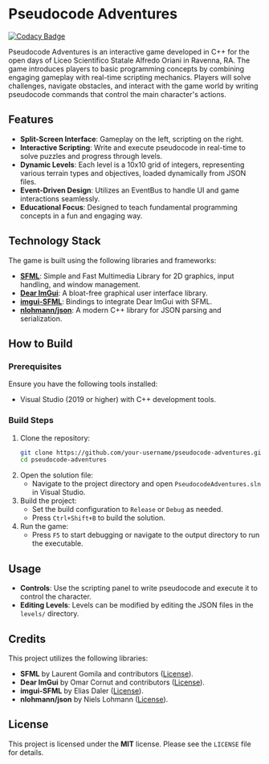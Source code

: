 # Pseudocode Adventures

[![Codacy Badge](https://api.codacy.com/project/badge/Grade/eef51b1c3c6f4b5ab0da7ecdb02bb170)](https://app.codacy.com/gh/N0zye/PseudoCode-Adventures?utm_source=github.com&utm_medium=referral&utm_content=N0zye/PseudoCode-Adventures&utm_campaign=Badge_Grade)

Pseudocode Adventures is an interactive game developed in C++ for the open days of Liceo Scientifico Statale Alfredo Oriani in Ravenna, RA. The game introduces players to basic programming concepts by combining engaging gameplay with real-time scripting mechanics. Players will solve challenges, navigate obstacles, and interact with the game world by writing pseudocode commands that control the main character's actions.

## Features
- **Split-Screen Interface**: Gameplay on the left, scripting on the right.
- **Interactive Scripting**: Write and execute pseudocode in real-time to solve puzzles and progress through levels.
- **Dynamic Levels**: Each level is a 10x10 grid of integers, representing various terrain types and objectives, loaded dynamically from JSON files.
- **Event-Driven Design**: Utilizes an EventBus to handle UI and game interactions seamlessly.
- **Educational Focus**: Designed to teach fundamental programming concepts in a fun and engaging way.

## Technology Stack
The game is built using the following libraries and frameworks:

- **[SFML](https://www.sfml-dev.org/)**: Simple and Fast Multimedia Library for 2D graphics, input handling, and window management.
- **[Dear ImGui](https://github.com/ocornut/imgui)**: A bloat-free graphical user interface library.
- **[imgui-SFML](https://github.com/eliasdaler/imgui-sfml)**: Bindings to integrate Dear ImGui with SFML.
- **[nlohmann/json](https://github.com/nlohmann/json)**: A modern C++ library for JSON parsing and serialization.

## How to Build

### Prerequisites
Ensure you have the following tools installed:
- Visual Studio (2019 or higher) with C++ development tools.
  
### Build Steps
1. Clone the repository:
   ```bash
   git clone https://github.com/your-username/pseudocode-adventures.git
   cd pseudocode-adventures
   ```
2. Open the solution file:
   - Navigate to the project directory and open `PseudocodeAdventures.sln` in Visual Studio.
3. Build the project:
   - Set the build configuration to `Release` or `Debug` as needed.
   - Press `Ctrl+Shift+B` to build the solution.
4. Run the game:
   - Press `F5` to start debugging or navigate to the output directory to run the executable.

## Usage
- **Controls**: Use the scripting panel to write pseudocode and execute it to control the character.
- **Editing Levels**: Levels can be modified by editing the JSON files in the `levels/` directory.

## Credits
This project utilizes the following libraries:
- **SFML** by Laurent Gomila and contributors ([License](https://www.sfml-dev.org/license.php)).
- **Dear ImGui** by Omar Cornut and contributors ([License](https://github.com/ocornut/imgui/blob/master/LICENSE.txt)).
- **imgui-SFML** by Elias Daler ([License](https://github.com/SFML/imgui-sfml/blob/master/LICENSE)).
- **nlohmann/json** by Niels Lohmann ([License](https://github.com/nlohmann/json/blob/develop/LICENSE.MIT)).

## License
This project is licensed under the **MIT** license. Please see the `LICENSE` file for details.
